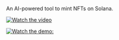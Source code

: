 An AI-powered tool to mint NFTs on Solana.

[![Watch the video](https://img.youtube.com/vi/RXaa1-pBRZg/maxresdefault.jpg)](https://youtu.be/RXaa1-pBRZg)

[![Watch the demo:](https://img.youtube.com/vi/TKHfnCHXgOM/maxresdefault.jpg)](https://youtu.be/TKHfnCHXgOM)

